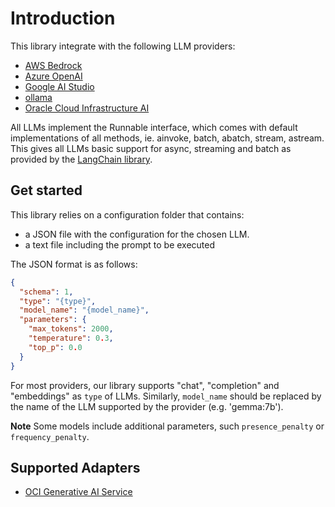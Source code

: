 # Introduction
This library integrate with the following LLM providers:
* [AWS Bedrock](https://us-west-2.console.aws.amazon.com/bedrock/home)
* [Azure OpenAI](https://azure.microsoft.com/en-us/products/ai-services/openai-service)
* [Google AI Studio](https://aistudio.google.com/)
* [ollama](https://ollama.com/) 
* [Oracle Cloud Infrastructure AI](https://www.oracle.com/artificial-intelligence/ai-services/)

All LLMs implement the Runnable interface, which comes with default implementations of all methods, ie. ainvoke, batch, abatch, stream, astream. This gives all LLMs basic support for async, streaming and batch as provided by the [LangChain library](https://python.langchain.com/docs/integrations/llms/).

## Get started
This library relies on a configuration folder that contains:
* a JSON file with the configuration for the chosen LLM.
* a text file including the prompt to be executed

The JSON format is as follows:
```json
{
  "schema": 1,
  "type": "{type}",
  "model_name": "{model_name}",
  "parameters": {
    "max_tokens": 2000,
    "temperature": 0.3,
    "top_p": 0.0
  }
}
```
For most providers, our library supports "chat", "completion" and "embeddings" as `type` of LLMs. Similarly, `model_name` should be replaced by the name of the LLM supported by the provider (e.g. 'gemma:7b').

**Note** Some models include additional parameters, such `presence_penalty` or `frequency_penalty`.

## Supported Adapters
* [OCI Generative AI Service](docs/integrations/adapters/oci_adapter.ipynb)